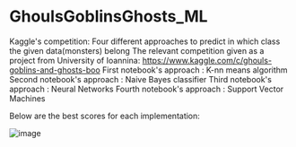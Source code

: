 # GhoulsGoblinsGhosts_ML
Kaggle's competition: Four different approaches to predict in which class the given data(monsters) belong
The relevant competition given as a project from University of Ioannina: https://www.kaggle.com/c/ghouls-goblins-and-ghosts-boo
First notebook's approach : K-nn means algorithm
Second notebook's approach : Naive Bayes classifier
Third notebook's approach : Neural Networks
Fourth notebook's approach : Support Vector Machines

Below are the best scores for each implementation:

![image](https://user-images.githubusercontent.com/25750743/178321921-0d5d56cb-8cd7-4152-a646-9efb6ef0702c.png)
